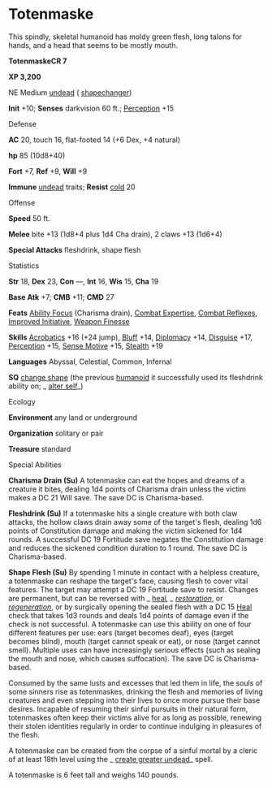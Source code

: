 # Totenmaske 

This spindly, skeletal humanoid has moldy green flesh, long talons for hands, and a head that seems to be mostly mouth.

**TotenmaskeCR 7**

**XP 3,200**

NE Medium [undead](monsters/creatureTypes.md#_undead) ( [shapechanger](monsters/creatureTypes.md#_shapechanger-subtype))

**Init** +10; **Senses** darkvision 60 ft.; [Perception](additionalMonsters/../skills/perception.md#_perception) +15

Defense

**AC** 20, touch 16, flat-footed 14 (+6 Dex, +4 natural)

**hp** 85 (10d8+40)

**Fort** +7, **Ref** +9, **Will** +9

**Immune** [undead](monsters/creatureTypes.md#_undead) traits; **Resist** [cold](monsters/creatureTypes.md#_cold-subtype) 20

Offense

**Speed** 50 ft.

**Melee** bite +13 (1d8+4 plus 1d4 Cha drain), 2 claws +13 (1d6+4)

**Special Attacks** fleshdrink, shape flesh

Statistics

**Str** 18, **Dex** 23, **Con** —, **Int** 16, **Wis** 15, **Cha** 19

**Base Atk** +7; **CMB** +11; **CMD** 27

**Feats** [Ability Focus](additionalMonsters/../monsters/monsterFeats.md#_ability-focus) (Charisma drain), [Combat Expertise](additionalMonsters/../feats.md#_combat-expertise), [Combat Reflexes](additionalMonsters/../feats.md#_combat-reflexes), [Improved Initiative](additionalMonsters/../feats.md#_improved-initiative), [Weapon Finesse](additionalMonsters/../feats.md#_weapon-finesse)

**Skills** [Acrobatics](additionalMonsters/../skills/acrobatics.md#_acrobatics) +16 (+24 jump), [Bluff](additionalMonsters/../skills/bluff.md#_bluff) +14, [Diplomacy](additionalMonsters/../skills/diplomacy.md#_diplomacy) +14, [Disguise](additionalMonsters/../skills/disguise.md#_disguise) +17, [Perception](additionalMonsters/../skills/perception.md#_perception) +15, [Sense Motive](additionalMonsters/../skills/senseMotive.md#_sense-motive) +15, [Stealth](additionalMonsters/../skills/stealth.md#_stealth) +19

**Languages** Abyssal, Celestial, Common, Infernal

**SQ** [change shape](monsters/universalMonsterRules.md#_change-shape) (the previous [humanoid](monsters/creatureTypes.md#_humanoid) it successfully used its fleshdrink ability on; _ [alter self](additionalMonsters/../spells/alterSelf.md#_alter-self)_)

Ecology

**Environment** any land or underground

**Organization** solitary or pair

**Treasure** standard

Special Abilities

**Charisma Drain (Su)** A totenmaske can eat the hopes and dreams of a creature it bites, dealing 1d4 points of Charisma drain unless the victim makes a DC 21 Will save. The save DC is Charisma-based.

**Fleshdrink (Su)** If a totenmaske hits a single creature with both claw attacks, the hollow claws drain away some of the target's flesh, dealing 1d6 points of Constitution damage and making the victim sickened for 1d4 rounds. A successful DC 19 Fortitude save negates the Constitution damage and reduces the sickened condition duration to 1 round. The save DC is Charisma-based.

**Shape Flesh (Su)** By spending 1 minute in contact with a helpless creature, a totenmaske can reshape the target's face, causing flesh to cover vital features. The target may attempt a DC 19 Fortitude save to resist. Changes are permanent, but can be reversed with _ [heal](additionalMonsters/../spells/heal.md#_heal)_, _ [restoration](additionalMonsters/../spells/restoration.md#_restoration)_, or [_regeneration_](additionalMonsters/../monsters/universalMonsterRules.md#_regeneration), or by surgically opening the sealed flesh with a DC 15 [Heal](additionalMonsters/../skills/heal.md#_heal) check that takes 1d3 rounds and deals 1d4 points of damage even if the check is not successful. A totenmaske can use this ability on one of four different features per use: ears (target becomes deaf), eyes (target becomes blind), mouth (target cannot speak or eat), or nose (target cannot smell). Multiple uses can have increasingly serious effects (such as sealing the mouth and nose, which causes suffocation). The save DC is Charisma-based.

Consumed by the same lusts and excesses that led them in life, the souls of some sinners rise as totenmaskes, drinking the flesh and memories of living creatures and even stepping into their lives to once more pursue their base desires. Incapable of resuming their sinful pursuits in their natural form, totenmaskes often keep their victims alive for as long as possible, renewing their stolen identities regularly in order to continue indulging in pleasures of the flesh.

A totenmaske can be created from the corpse of a sinful mortal by a cleric of at least 18th level using the _ [create greater undead](additionalMonsters/../spells/createGreaterUndead.md#_create-greater-undead)_ spell.

A totenmaske is 6 feet tall and weighs 140 pounds.

